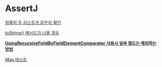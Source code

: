 # AssertJ

[정확히 두 리스트가 같은지 확인](AssertJ%20fb4b1d9223a2450980d46835dd565a68/%E1%84%8C%E1%85%A5%E1%86%BC%E1%84%92%E1%85%AA%E1%86%A8%E1%84%92%E1%85%B5%20%E1%84%83%E1%85%AE%20%E1%84%85%E1%85%B5%E1%84%89%E1%85%B3%E1%84%90%E1%85%B3%E1%84%80%E1%85%A1%20%E1%84%80%E1%85%A1%E1%87%80%E1%84%8B%E1%85%B3%E1%86%AB%E1%84%8C%E1%85%B5%20%E1%84%92%E1%85%AA%E1%86%A8%E1%84%8B%E1%85%B5%E1%86%AB%20493c700974e445bfbae68bd18615f1b5.md)

[toString() 메서드가 나올 경우](AssertJ%20fb4b1d9223a2450980d46835dd565a68/toString()%20%E1%84%86%E1%85%A6%E1%84%89%E1%85%A5%E1%84%83%E1%85%B3%E1%84%80%E1%85%A1%20%E1%84%82%E1%85%A1%E1%84%8B%E1%85%A9%E1%86%AF%20%E1%84%80%E1%85%A7%E1%86%BC%E1%84%8B%E1%85%AE%20fc495f6b31f847119dd49e8257383943.md)

[**UsingRecursiveFieldByFieldElementComparator 사용시 일부 필드는 제외하는 방법**](AssertJ%20fb4b1d9223a2450980d46835dd565a68/UsingRecursiveFieldByFieldElementComparator%20%E1%84%89%E1%85%A1%E1%84%8B%E1%85%AD%E1%86%BC%E1%84%89%2029bf35186d8d4d138e235e7eaa0143ad.md)

[Map 테스트](AssertJ%20fb4b1d9223a2450980d46835dd565a68/Map%20%E1%84%90%E1%85%A6%E1%84%89%E1%85%B3%E1%84%90%E1%85%B3%20785b301b0c5d433682d5501785e9609e.md)